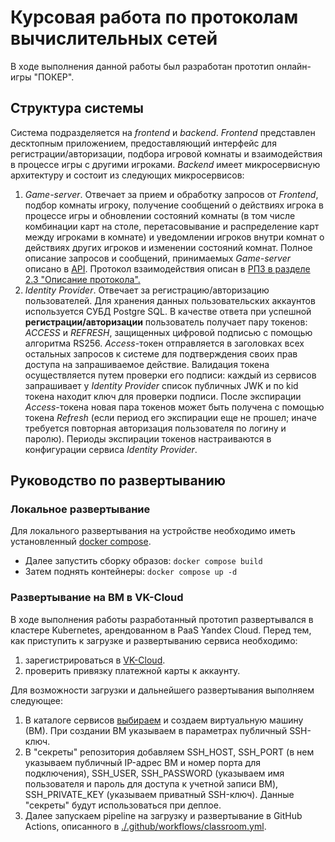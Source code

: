 # Курсовая работа по протоколам вычислительных сетей

В ходе выполнения данной работы был разработан прототип онлайн-игры "ПОКЕР".
## Структура системы
Система подразделяется на *frontend* и *backend*. *Frontend* представлен десктопным приложением, предоставляющий интерфейс для регистрации/авторизации, подбора игровой комнаты и взаимодействия в процессе игры с другими игроками. *Backend* имеет микросервисную архитектуру и состоит из следующих микросервисов:
1. *Game-server*. Отвечает за прием и обработку запросов от *Frontend*, подбор комнаты игроку, получение сообщений о действиях игрока в процессе игры и обновлении состояний комнаты (в том числе комбинации карт на столе, перетасовывание и распределение карт между игроками в комнате) и уведомлении игроков внутри комнат о действиях других игроков и изменении состояний комнат. Полное описание запросов и сообщений, принимаемых *Game-server* описано в [API](https://github.com/CALLlA-74/bauman-poker/tree/main/docs/api).
   Протокол взаимодействия описан в [РПЗ в разделе 2.3 "Описание протокола".](https://github.com/CALLlA-74/bauman-poker/blob/main/docs/%D0%A0%D0%9F%D0%97_%D0%BA%D1%83%D1%80%D1%81%D0%BE%D0%B2%D0%BE%D0%B9.pdf)
2. *Identity Provider*. Отвечает за регистрацию/авторизацию пользователей. Для хранения данных пользовательских аккаунтов используется СУБД Postgre SQL. В качестве ответа при успешной **регистрации/авторизации** пользователь получает пару токенов: *ACCESS* и *REFRESH*, защищенных цифровой подписью с помощью алгоритма RS256. *Access*-токен отправляется в заголовках всех остальных запросов к системе для подтверждения своих прав доступа на запрашиваемое действие. Валидация токена осуществляется путем проверки его подписи: каждый из сервисов запрашивает у *Identity Provider* список публичных JWK и по kid токена находит ключ для проверки подписи.
  После экспирации *Access*-токена новая пара токенов может быть получена с помощью токена *Refresh* (если период его экспирации еще не прошел; иначе требуется повторная авторизация пользователя по логину и паролю). Периоды экспирации токенов настраиваются в конфигурации сервиса *Identity Provider*.
## Руководство по развертыванию

### Локальное развертывание
Для локального развертывания на устройстве необходимо иметь установленный [docker compose](https://docs.docker.com/compose/install/standalone/). 
* Далее запустить сборку образов: `docker compose build`
* Затем поднять контейнеры: `docker compose up -d`

### Развертывание на ВМ в VK-Cloud
В ходе выполнения работы разработанный прототип развертывался в кластере Kubernetes, арендованном в PaaS Yandex Cloud.
Перед тем, как приступить к загрузке и развертыванию сервиса необходимо:
1. зарегистрироваться в [VK-Cloud](https://cloud.vk.com/).
2. проверить привязку платежной карты к аккаунту.

Для возможности загрузки и дальнейшего развертывания выполняем следующее:
1. В каталоге сервисов [выбираем](https://cloud.vk.com/cloud-servers/) и создаем виртуальную машину (ВМ). При создании ВМ указываем в параметрах публичный SSH-ключ.
2. В "секреты" репозитория добавляем SSH_HOST, SSH_PORT (в нем указываем публичный IP-адрес ВМ и номер порта для подключения), SSH_USER, SSH_PASSWORD (указываем имя пользователя и пароль для доступа к учетной записи ВМ), SSH_PRIVATE_KEY (указываем приватный SSH-ключ). Данные "секреты" будут использоваться при деплое.
3. Далее запускаем pipeline на загрузку и развертывание в GitHub Actions, описанного в [./.github/workflows/classroom.yml](https://github.com/CALLlA-74/bauman-poker/blob/main/.github/workflows/classroom.yml).
